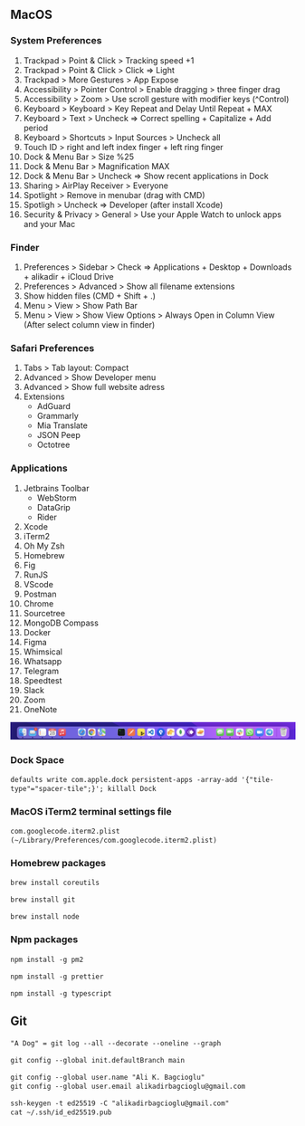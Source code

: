 
## MacOS

### System Preferences 

1. Trackpad > Point & Click > Tracking speed +1
2. Trackpad > Point & Click > Click => Light
3. Trackpad > More Gestures > App Expose
4. Accessibility > Pointer Control > Enable dragging > three finger drag
5. Accessibility > Zoom > Use scroll gesture with modifier keys (^Control)
6. Keyboard > Keyboard > Key Repeat and Delay Until Repeat + MAX
7. Keyboard > Text > Uncheck => Correct spelling + Capitalize + Add period
8. Keyboard > Shortcuts > Input Sources > Uncheck all
9. Touch ID > right and left index finger + left ring finger
10. Dock & Menu Bar > Size %25 
11. Dock & Menu Bar > Magnification MAX
12. Dock & Menu Bar > Uncheck => Show recent applications in Dock
13. Sharing > AirPlay Receiver > Everyone
14. Spotlight > Remove in menubar (drag with CMD)
15. Spotligh > Uncheck => Developer (after install Xcode)
16. Security & Privacy > General > Use your Apple Watch to unlock apps and your Mac

### Finder

1. Preferences > Sidebar > Check => Applications + Desktop + Downloads + alikadir + iCloud Drive
2. Preferences > Advanced > Show all filename extensions
3. Show hidden files (CMD + Shift + .)
4. Menu > View > Show Path Bar
5. Menu > View > Show View Options > Always Open in Column View (After select column view in finder)

### Safari Preferences

1. Tabs > Tab layout: Compact
2. Advanced > Show Developer menu
3. Advanced > Show full website adress
4. Extensions 
   - AdGuard
   - Grammarly
   - Mia Translate
   - JSON Peep
   - Octotree

### Applications

1. Jetbrains Toolbar
   - WebStorm
   - DataGrip
   - Rider
3. Xcode
4. iTerm2
5. Oh My Zsh
6. Homebrew
8. Fig
10. RunJS
11. VScode
12. Postman
13. Chrome
14. Sourcetree
15. MongoDB Compass
16. Docker
17. Figma
18. Whimsical
19. Whatsapp
20. Telegram
21. Speedtest
22. Slack
23. Zoom
24. OneNote

![my macos dock](https://raw.githubusercontent.com/alikadir/configs/main/dock.png)

### Dock Space
```
defaults write com.apple.dock persistent-apps -array-add '{"tile-type"="spacer-tile";}'; killall Dock
```

### MacOS iTerm2 terminal settings file
```
com.googlecode.iterm2.plist (~/Library/Preferences/com.googlecode.iterm2.plist)
```

### Homebrew packages
```
brew install coreutils
```
```
brew install git
```
```
brew install node
```

### Npm packages
```
npm install -g pm2
```
```
npm install -g prettier
```
```
npm install -g typescript
```

## Git
```
"A Dog" = git log --all --decorate --oneline --graph
```
```
git config --global init.defaultBranch main
```
```
git config --global user.name "Ali K. Bagcioglu"
git config --global user.email alikadirbagcioglu@gmail.com
```
```
ssh-keygen -t ed25519 -C "alikadirbagcioglu@gmail.com"
cat ~/.ssh/id_ed25519.pub 
```


